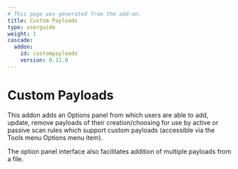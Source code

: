 ```yaml
---
# This page was generated from the add-on.
title: Custom Payloads
type: userguide
weight: 1
cascade:
  addon:
    id: custompayloads
    version: 0.11.0
---
```


# Custom Payloads

This addon adds an Options panel from which users are able to add, update, remove payloads of their creation/choosing for use by active or passive scan rules which support custom payloads (accessible via the Tools menu Options menu item).

The option panel interface also facilitates addition of multiple payloads from a file.
